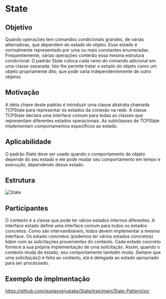 # State
## Objetivo
Quando operações tem comandos condicionais grandes, de várias alternativas, que dependem do estado do objeto. Esse estado é normalmente representado por uma ou mais constantes enumeradas. Frequentemente, várias operações conterão essa mesma estrutura condicional. O padrão State coloca cada ramo do comando adicional em uma classe separada. Isto lhe permite tratar o estado do objeto como um objeto propriamente dito, que pode varia independentemente de outro objetos.
## Motivação
A idéia chave deste padrão é introduzir uma classe abstrata chamada TCPState para representar os estados da conexão na rede. A classe TCPState declara uma interface comum para todas as classes que representam diferentes estados operacionais. As sublclasses de TCPState implementam comportamentos específicos ao estado.
## Aplicabilidade
O padrão State deve ser usado quando o comportamento do objeto depende do seu estado e ele pode mudar seu comportamento em tempo e execução, dependendo desse estado.
## Estrutura 
![State](https://www.devmedia.com.br/imagens/articles/208953/state1.PNG)
## Participantes
O contexto é a classe que pode ter vários estados internos diferentes.
A interface estado define uma interface comum para todos os estados concretos. Como são intervambiaveis, todos devem implementar a mesma interface.
Os estado concretos (podemos ter vários estados concretos) lidam com as solicitações provenientes do contexto. Cada estado concreto fornece a sua própria implementação de uma solicitação. Assim, quando o contexto muda de estado, seu comportamento também muda.
Sempre que uma solicitação() é feita ao contexto, ela é delegada ao estado apropriado para ser processado.

## Exemplo de implmentação
https://github.com/gustavokiyatake/State/tree/main/State-Pattern/src
